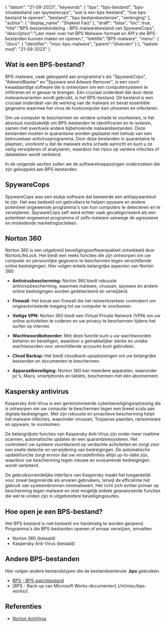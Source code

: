 {
"datum": "21-09-2023",
  "keywords": [
"bps",
"bps-bestand",
"bps-virusbestand van spywarecops",
"wat is een bps-bestand",
"hoe bps-bestand te openen",
"bestand",
"bps bestandsextensie",
"verlenging"
],
  "author": {
"display_name": "Shakeel Faiz"
},
"draft": "false",
"toc": true,
"title":"BPS-bestandsindeling - BPS-malwarebestand van SpywareCops",
  "description":"Leer meer over het BPS Malware-formaat en API's die BPS-bestanden kunnen maken en openen.",
"linktitle":"BPS-malware",
  "menu": {
    "docs": {
      "identifier": "misc-bps-malware",
"parent":"diversen"
}
},
"laatste mod": "21-09-2023"
}

## Wat is een BPS-bestand?

BPS-malware, vaak gekoppeld aan programma's als "SpywareCops", "AdwareBlaster" en "Spyware and Adware Remover", is een soort kwaadaardige software die is ontworpen om een computersysteem te infiltreren en in gevaar te brengen. Een cruciaal onderdeel dat door deze malwarevarianten wordt gebruikt, is het BPS-bestand. Dit bestand is een cruciaal onderdeel van de werking van de malware en bevat essentiële gegevens waarmee het virus de hostcomputer kan uitvoeren en infecteren.

Om uw computer te beschermen en verdere schade te voorkomen, is het absoluut noodzakelijk om BPS-bestanden te identificeren en te isoleren, samen met eventuele andere bijbehorende malwarebestanden. Deze bestanden moeten in quarantaine worden geplaatst met behulp van een betrouwbaar antivirusprogramma. Door deze bestanden in quarantaine te plaatsen, voorkomt u dat de malware extra schade aanricht en kunt u ze veilig verwijderen of analyseren, waardoor het risico op verdere infecties of datalekken wordt verkleind.

In de volgende secties zullen we de softwaretoepassingen onderzoeken die zijn gekoppeld aan BPS-bestanden.

## SpywareCops

SpywareCops was een stukje software dat beweerde een antispywaretool te zijn. Het was bedoeld om gebruikers te helpen spyware en andere potentieel ongewenste programma's van hun computers te detecteren en te verwijderen. SpywareCops zelf werd echter vaak gecategoriseerd als een potentieel ongewenst programma of zelfs malware vanwege de agressieve en misleidende marketingtactieken.

## Norton 360

Norton 360 is een uitgebreid beveiligingssoftwarepakket ontwikkeld door NortonLifeLock. Het biedt een reeks functies die zijn ontworpen om uw computer en persoonlijke gegevens te beschermen tegen verschillende online bedreigingen. Hier volgen enkele belangrijke aspecten van Norton 360:

- **Antivirusbescherming:** Norton 360 biedt robuuste antivirusbescherming, waarmee malware, virussen, spyware en andere online bedreigingen worden gedetecteerd en verwijderd.

- **Firewall:** Het bevat een firewall die het netwerkverkeer controleert om ongeautoriseerde toegang tot uw computer te voorkomen.

- **Veilige VPN:** Norton 360 biedt een Virtual Private Network (VPN) om uw online activiteiten te coderen en uw privacy te beschermen tijdens het surfen op internet.

- **Wachtwoordbeheerder:** Met deze functie kunt u uw wachtwoorden beheren en beveiligen, waardoor u gemakkelijker sterke en unieke wachtwoorden voor verschillende accounts kunt gebruiken.

- **Cloud Backup:** Het biedt cloudback-upoplossingen om uw belangrijke bestanden en documenten te beschermen.

- **Apparaatbeveiliging:** Norton 360 kan meerdere apparaten, waaronder pc's, Macs, smartphones en tablets, beschermen met één abonnement.

## Kaspersky antivirus

Kaspersky Anti-Virus is een gerenommeerde cyberbeveiligingsoplossing die is ontworpen om uw computer te beschermen tegen een breed scala aan digitale bedreigingen. Met zijn robuuste en proactieve bescherming helpt het malware-infecties, waaronder virussen, Trojaanse paarden, ransomware en spyware, te voorkomen.

De belangrijkste functies van Kaspersky Anti-Virus zijn onder meer realtime scannen, automatische updates en een quarantainesysteem. Het controleert uw systeem voortdurend op verdachte activiteiten en zorgt voor een snelle detectie en verwijdering van bedreigingen. De automatische updatefunctie zorgt ervoor dat uw virusdefinities altijd up-to-date zijn, waardoor uw bescherming tegen nieuwe en evoluerende bedreigingen wordt verbeterd.

De gebruiksvriendelijke interface van Kaspersky maakt het toegankelijk voor zowel beginnende als ervaren gebruikers, terwijl de efficiëntie het gebruik van systeembronnen minimaliseert. Het richt zich echter primair op bescherming tegen malware en mist mogelijk enkele geavanceerde functies die wel te vinden zijn in uitgebreidere beveiligingssuites.

## Hoe open je een BPS-bestand?

Het BPS-bestand is niet bedoeld om handmatig te worden geopend. Programma's die BPS-bestanden openen of ernaar verwijzen, omvatten

- Norton 360 (betaald)
- Kaspersky Anti-Virus (betaald)

## Andere BPS-bestanden

Hier volgen andere bestandstypen die de bestandsextensie **.bps** gebruiken.

- [BPS - BPS-patchbestand](/nl/game/bps/)
- [BPS - Back-up van Microsoft Works-documenten] (/nl/misc/bps-works/)

## Referenties
* [Norton AntiVirus](https://en.wikipedia.org/wiki/Norton_AntiVirus)

